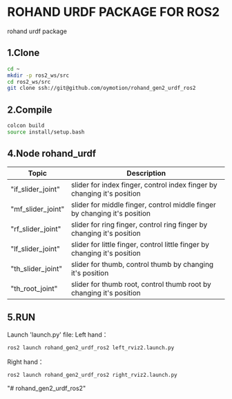 # ROHAND URDF PACKAGE FOR ROS2

rohand urdf package

## 1.Clone

```BASH
cd ~
mkdir -p ros2_ws/src
cd ros2_ws/src
git clone ssh://git@github.com/oymotion/rohand_gen2_urdf_ros2
```

## 2.Compile

```BASH
colcon build
source install/setup.bash
```

## 4.Node rohand_urdf

| Topic             | Description                                                               |
| ----------------- | ------------------------------------------------------------------------- |
| "if_slider_joint" | slider for index finger, control index finger by changing it's position   |
| "mf_slider_joint" | slider for middle finger, control middle finger by changing it's position |
| "rf_slider_joint" | slider for ring finger, control ring finger by changing it's position     |
| "lf_slider_joint" | slider for little finger, control little finger by changing it's position |
| "th_slider_joint" | slider for thumb, control thumb by changing it's position                 |
| "th_root_joint"   | slider for thumb root, control thumb root by changing it's position       |

## 5.RUN

Launch 'launch.py' file:
Left hand：

```BASH
ros2 launch rohand_gen2_urdf_ros2 left_rviz2.launch.py 
```

Right hand：

```BASH
ros2 launch rohand_gen2_urdf_ros2 right_rviz2.launch.py
```
"# rohand_gen2_urdf_ros2" 
